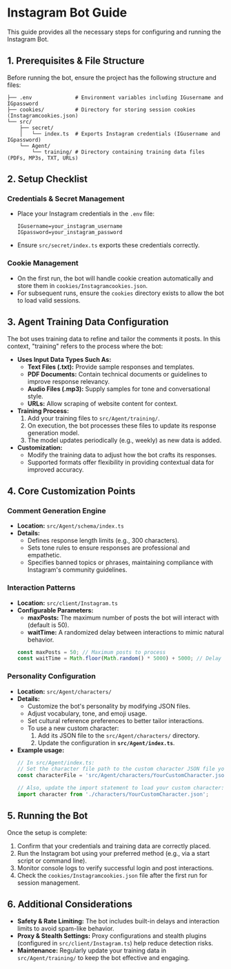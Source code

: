 # Instagram Bot Guide

This guide provides all the necessary steps for configuring and running the Instagram Bot.

## 1. Prerequisites & File Structure

Before running the bot, ensure the project has the following structure and files:

```
├── .env              # Environment variables including IGusername and IGpassword
├── cookies/          # Directory for storing session cookies (Instagramcookies.json)
└── src/
    ├── secret/
    │   └── index.ts  # Exports Instagram credentials (IGusername and IGpassword)
    └── Agent/
        └── training/ # Directory containing training data files (PDFs, MP3s, TXT, URLs)
```

## 2. Setup Checklist

### Credentials & Secret Management
- Place your Instagram credentials in the `.env` file:
  ```env
  IGusername=your_instagram_username
  IGpassword=your_instagram_password
  ```
- Ensure `src/secret/index.ts` exports these credentials correctly.

### Cookie Management
- On the first run, the bot will handle cookie creation automatically and store them in `cookies/Instagramcookies.json`.
- For subsequent runs, ensure the `cookies` directory exists to allow the bot to load valid sessions.

## 3. Agent Training Data Configuration

The bot uses training data to refine and tailor the comments it posts. In this context, "training" refers to the process where the bot:
- **Uses Input Data Types Such As:**
  - **Text Files (.txt):** Provide sample responses and templates.
  - **PDF Documents:** Contain technical documents or guidelines to improve response relevancy.
  - **Audio Files (.mp3):** Supply samples for tone and conversational style.
  - **URLs:** Allow scraping of website content for context.
- **Training Process:**
  1. Add your training files to `src/Agent/training/`.
  2. On execution, the bot processes these files to update its response generation model.
  3. The model updates periodically (e.g., weekly) as new data is added.
- **Customization:**
  - Modify the training data to adjust how the bot crafts its responses.
  - Supported formats offer flexibility in providing contextual data for improved accuracy.

## 4. Core Customization Points

### Comment Generation Engine
- **Location:** `src/Agent/schema/index.ts`
- **Details:**
  - Defines response length limits (e.g., 300 characters).
  - Sets tone rules to ensure responses are professional and empathetic.
  - Specifies banned topics or phrases, maintaining compliance with Instagram's community guidelines.

### Interaction Patterns
- **Location:** `src/client/Instagram.ts`
- **Configurable Parameters:**
  - **maxPosts:** The maximum number of posts the bot will interact with (default is 50).
  - **waitTime:** A randomized delay between interactions to mimic natural behavior.
  ```javascript
  const maxPosts = 50; // Maximum posts to process
  const waitTime = Math.floor(Math.random() * 5000) + 5000; // Delay range: 5 to 10 seconds
  ```

### Personality Configuration
- **Location:** `src/Agent/characters/`
- **Details:**
  - Customize the bot's personality by modifying JSON files.
  - Adjust vocabulary, tone, and emoji usage.
  - Set cultural reference preferences to better tailor interactions.
  - To use a new custom character:
    1. Add its JSON file to the `src/Agent/characters/` directory.
    2. Update the configuration in **`src/Agent/index.ts`**.
- **Example usage:**
  ```javascript
  // In src/Agent/index.ts:
  // Set the character file path to the custom character JSON file you created:
  const characterFile = 'src/Agent/characters/YourCustomCharacter.json';
  
  // Also, update the import statement to load your custom character:
  import character from './characters/YourCustomCharacter.json';
  ```

## 5. Running the Bot

Once the setup is complete:
1. Confirm that your credentials and training data are correctly placed.
2. Run the Instagram bot using your preferred method (e.g., via a start script or command line).
3. Monitor console logs to verify successful login and post interactions.
4. Check the `cookies/Instagramcookies.json` file after the first run for session management.

## 6. Additional Considerations

- **Safety & Rate Limiting:** The bot includes built-in delays and interaction limits to avoid spam-like behavior.
- **Proxy & Stealth Settings:** Proxy configurations and stealth plugins (configured in `src/client/Instagram.ts`) help reduce detection risks.
- **Maintenance:** Regularly update your training data in `src/Agent/training/` to keep the bot effective and engaging.
